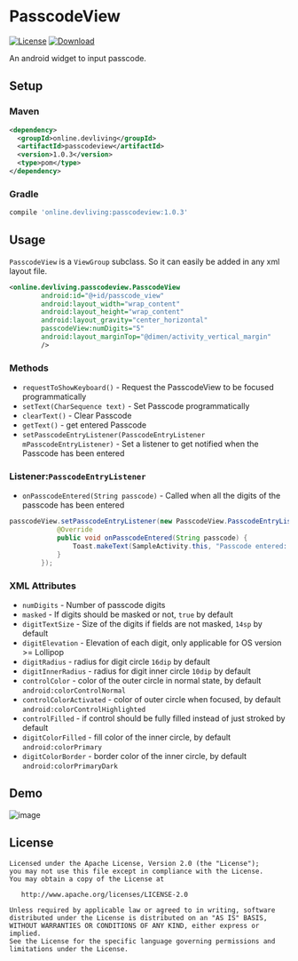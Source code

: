 # PasscodeView
[![License](https://img.shields.io/badge/license-Apache%202-blue.svg)](https://www.apache.org/licenses/LICENSE-2.0)
[ ![Download](https://api.bintray.com/packages/iammehedi/Maven/online.devliving%3Apasscodeview/images/download.svg) ](https://bintray.com/iammehedi/Maven/online.devliving%3Apasscodeview/_latestVersion)

An android widget to input passcode.

## Setup
### Maven
```xml
<dependency>
  <groupId>online.devliving</groupId>
  <artifactId>passcodeview</artifactId>
  <version>1.0.3</version>
  <type>pom</type>
</dependency>
```
### Gradle
```groovy
compile 'online.devliving:passcodeview:1.0.3'
```

## Usage
`PasscodeView` is a `ViewGroup` subclass. So it can easily be added in any xml layout file.

```xml
<online.devliving.passcodeview.PasscodeView
        android:id="@+id/passcode_view"
        android:layout_width="wrap_content"
        android:layout_height="wrap_content"
        android:layout_gravity="center_horizontal"
        passcodeView:numDigits="5"
        android:layout_marginTop="@dimen/activity_vertical_margin"
        />
```

### Methods
- `requestToShowKeyboard()` - Request the PasscodeView to be focused programmatically
- `setText(CharSequence text)` - Set Passcode programmatically
- `clearText()` - Clear Passcode
- `getText()` - get entered Passcode
- `setPasscodeEntryListener(PasscodeEntryListener mPasscodeEntryListener)` - Set a listener to get notified when the Passcode has been entered

### Listener:`PasscodeEntryListener`
- `onPasscodeEntered(String passcode)` - Called when all the digits of the passcode has been entered

```java
passcodeView.setPasscodeEntryListener(new PasscodeView.PasscodeEntryListener() {
            @Override
            public void onPasscodeEntered(String passcode) {
                Toast.makeText(SampleActivity.this, "Passcode entered: " + passcode, Toast.LENGTH_SHORT).show();
            }
        });
```

### XML Attributes
- `numDigits` - Number of passcode digits
- `masked` - If digits should be masked or not, `true` by default
- `digitTextSize` - Size of the digits if fields are not masked, `14sp` by default
- `digitElevation` - Elevation of each digit, only applicable for OS version >= Lollipop
- `digitRadius` - radius for digit circle `16dip` by default
- `digitInnerRadius` - radius for digit inner circle `10dip` by default
- `controlColor` - color of the outer circle in normal state, by default `android:colorControlNormal`
- `controlColorActivated` - color of outer circle when focused, by default `android:colorControlHighlighted`
- `controlFilled` - if control should be fully filled instead of just stroked by default
- `digitColorFilled` - fill color of the inner circle, by default `android:colorPrimary`
- `digitColorBorder` - border color of the inner circle, by default `android:colorPrimaryDark`

## Demo
![image](demo.gif)

## License

    Licensed under the Apache License, Version 2.0 (the "License");
    you may not use this file except in compliance with the License.
    You may obtain a copy of the License at

       http://www.apache.org/licenses/LICENSE-2.0

    Unless required by applicable law or agreed to in writing, software
    distributed under the License is distributed on an "AS IS" BASIS,
    WITHOUT WARRANTIES OR CONDITIONS OF ANY KIND, either express or implied.
    See the License for the specific language governing permissions and
    limitations under the License.

